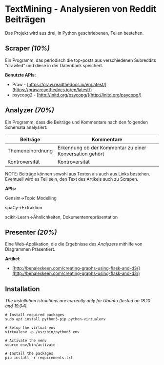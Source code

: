 # TextMining - Analysieren von Reddit Beiträgen

Das Projekt wird aus drei, in Python geschriebenen, Teilen bestehen.

## Scraper *(10%)*

Ein Programm, das periodisch die top-posts aus verschiedenen Subreddits "crawled" und diese in der Datenbank speichert.

**Benutzte APIs:**

- Praw - [https://praw.readthedocs.io/en/latest/](https://praw.readthedocs.io/en/latest/)
- psycopg2 - [http://initd.org/psycopg/](http://initd.org/psycopg/)

## Analyzer *(70%)*

Ein Programm, dass die Beiträge und Kommentare nach den folgenden Schemata analysiert:

|Beiträge|Kommentare|
|---|---|
|Themeneinordnung|Erkennung ob der Kommentar zu einer Konversation gehört|
|Kontroversität|Kontroversität|

NOTE: Beiträge können sowohl aus Texten als auch aus Links bestehen. Eventuell wird es Teil sein, den Text des Artikels auch zu Scrapen.

**APIs:**

Gensim→Topic Modelling

spaCy→Extraktion

scikit-Learn→Ähnlichkeiten, Dokumentenrepräsentation

## Presenter *(20%)*

Eine Web-Applikation, die die Ergebnisse des *Analyzers* mithilfe von Diagrammen Präsentiert.

**Artikel**:

- [http://benalexkeen.com/creating-graphs-using-flask-and-d3/](http://benalexkeen.com/creating-graphs-using-flask-and-d3/)

## Installation

_The installation istructions are currently only for Ubuntu (tested on 18.10 and 19.04)._

```
# Install required packages
sudo apt install python3-pip python-virtualenv

# Setup the virtual env
virtualenv -p /usr/bin/python3 env

# Activate the venv
source env/bin/activate

# Install the packages
pip install -r requirements.txt
```
